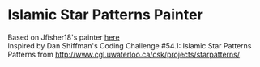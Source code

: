 # Islamic Star Patterns Painter
Based on Jfisher18's painter [here](https://jfisher18.github.io/Pixel-Painter)  
Inspired by Dan Shiffman's Coding Challenge #54.1: Islamic Star Patterns
Patterns from http://www.cgl.uwaterloo.ca/csk/projects/starpatterns/

